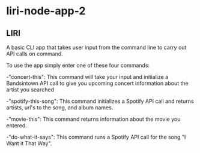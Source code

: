 # liri-node-app-2


LIRI
-
A basic CLI app that takes user input from the command line to carry out API calls on command.

To use the app simply enter one of these four commands:

-"concert-this":
This command will take your input and initialize a Bandsintown API call to give you upcoming concert information about the artist you searched
  

-"spotify-this-song": This command initializes a Spotify API call and returns artists, url's to the song, and album names. 

-"movie-this": This command returns information about the movie you entered.

-"do-what-it-says": This command runs a Spotify API call for the song "I Want it That Way".
